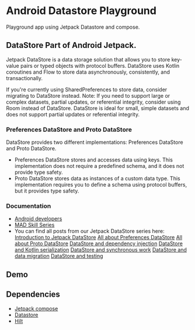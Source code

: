 # Android Datastore Playground

Playground app using Jetpack Datastore and compose.

## DataStore Part of Android Jetpack.

Jetpack DataStore is a data storage solution that allows you to store key-value pairs or typed
objects with protocol buffers. DataStore uses Kotlin coroutines and Flow to store data
asynchronously, consistently, and transactionally.

If you're currently using SharedPreferences to store data, consider migrating to DataStore instead.
Note: If you need to support large or complex datasets, partial updates, or referential integrity,
consider using Room instead of DataStore. DataStore is ideal for small, simple datasets and does not
support partial updates or referential integrity. 

### Preferences DataStore and Proto DataStore

DataStore provides two different implementations: Preferences DataStore and Proto DataStore.

- Preferences DataStore stores and accesses data using keys. This implementation does not require a predefined schema, and it does not provide type safety.
- Proto DataStore stores data as instances of a custom data type. This implementation requires you to define a schema using protocol buffers, but it provides type safety.

### Documentation

- [Android developers](https://developer.android.com/topic/libraries/architecture/datastore)
- [MAD Skill Series](https://www.youtube.com/playlist?list=PLWz5rJ2EKKc8to3Ere-ePuco69yBUmQ9C)
- You can find all posts from our Jetpack DataStore series here:
  [Introduction to Jetpack DataStore](https://medium.com/androiddevelopers/introduction-to-jetpack-datastore-3dc8d74139e7)
  [All about Preferences DataStore](https://medium.com/androiddevelopers/all-about-preferences-datastore-cc7995679334)
  [All about Proto DataStore](https://medium.com/androiddevelopers/all-about-proto-datastore-1b1af6cd2879)
  [DataStore and dependency injection](https://medium.com/androiddevelopers/datastore-and-dependency-injection-ea32b95704e3)
  [DataStore and Kotlin serialization](https://medium.com/androiddevelopers/datastore-and-kotlin-serialization-8b25bf0be66c)
  [DataStore and synchronous work](https://medium.com/androiddevelopers/datastore-and-synchronous-work-576f3869ec4c)
  [DataStore and data migration](https://medium.com/androiddevelopers/datastore-and-data-migration-fdca806eb1aa)
  [DataStore and testing](https://medium.com/androiddevelopers/datastore-and-testing-edf7ae8df3d8)

## Demo


## Dependencies

- [Jetpack compose]()
- [Datastore]()
- [Hilt]()


